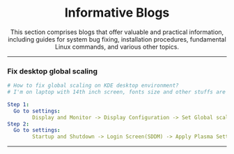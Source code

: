 <h1 align=center>Informative Blogs</h1>
<p align=center>This section comprises blogs that offer valuable and practical information, including guides for system bug fixing, installation procedures, fundamental Linux commands, and various other topics.</p>

---
### Fix desktop global scaling 

```yaml
# How to fix global scaling on KDE desktop environment?
# I'm on laptop with 14th inch screen, fonts size and other stuffs are too small.

Step 1:
  Go to settings:
        Display and Monitor -> Display Configuration -> Set Global scale to 175%(Recommended)
Step 2:
  Go to settings:
        Startup and Shutdown -> Login Screen(SDDM) -> Apply Plasma Settings

```

---

